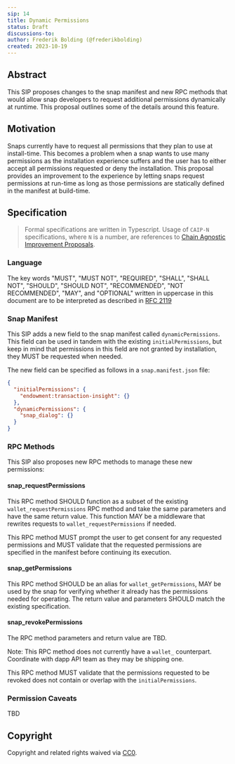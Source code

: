 ```yaml
---
sip: 14
title: Dynamic Permissions
status: Draft
discussions-to: 
author: Frederik Bolding (@frederikbolding)
created: 2023-10-19
---
```


## Abstract

This SIP proposes changes to the snap manifest and new RPC methods that would allow snap developers to request additional permissions dynamically at runtime. This proposal outlines some of the details around this feature.

## Motivation

Snaps currently have to request all permissions that they plan to use at install-time. This becomes a problem when a snap wants to use many permissions as the installation experience suffers and the user has to either accept all permissions requested or deny the installation. This proposal provides an improvement to the experience by letting snaps request permissions at run-time as long as those permissions are statically defined in the manifest at build-time.

## Specification

> Formal specifications are written in Typescript. Usage of `CAIP-N` specifications, where `N` is a number, are references to [Chain Agnostic Improvement Proposals](https://github.com/ChainAgnostic/CAIPs).

### Language

The key words "MUST", "MUST NOT", "REQUIRED", "SHALL", "SHALL NOT",
"SHOULD", "SHOULD NOT", "RECOMMENDED", "NOT RECOMMENDED", "MAY", and
"OPTIONAL" written in uppercase in this document are to be interpreted as described in [RFC 2119](https://www.ietf.org/rfc/rfc2119.txt)

### Snap Manifest

This SIP adds a new field to the snap manifest called `dynamicPermissions`.
This field can be used in tandem with the existing `initialPermissions`, but keep in mind that permissions in this field are not granted by installation, they MUST be requested when needed.

The new field can be specified as follows in a `snap.manifest.json` file:

```json
{
  "initialPermissions": {
    "endowment:transaction-insight": {}
  },
  "dynamicPermissions": {
    "snap_dialog": {}
  }
}
```

### RPC Methods

This SIP also proposes new RPC methods to manage these new permissions:

#### snap_requestPermissions
This RPC method SHOULD function as a subset of the existing `wallet_requestPermissions` RPC method and take the same parameters and have the same return value. This function MAY be a middleware that rewrites requests to `wallet_requestPermissions` if needed. 

This RPC method MUST prompt the user to get consent for any requested permissions and MUST validate that the requested permissions are specified in the manifest before continuing its execution.

#### snap_getPermissions
This RPC method SHOULD be an alias for `wallet_getPermissions`, MAY be used by the snap for verifying whether it already has the permissions needed for operating. The return value and parameters SHOULD match the existing specification.

#### snap_revokePermissions
The RPC method parameters and return value are TBD.

Note: This RPC method does not currently have a `wallet_` counterpart. Coordinate with dapp API team as they may be shipping one.

This RPC method MUST validate that the permissions requested to be revoked does not contain or overlap with the `initialPermissions`.

### Permission Caveats
TBD

## Copyright

Copyright and related rights waived via [CC0](../LICENSE).
